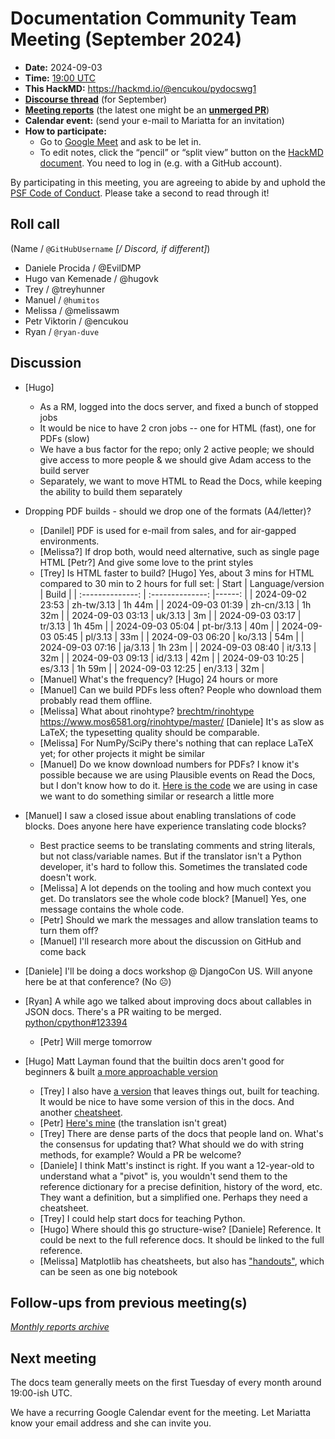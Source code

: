 # Documentation Community Team Meeting (September 2024)

- **Date:** 2024-09-03
- **Time:** [19:00 UTC](https://arewemeetingyet.com/UTC/2024-09-03/19:00/Docs%20Meeting)
- **This HackMD:** <https://hackmd.io/@encukou/pydocswg1>
- [**Discourse thread**](https://discuss.python.org/t/documentation-community-meeting-tuesday-3rd-september-2024/62175) (for September)
- [**Meeting reports**](https://docs-community.readthedocs.io/en/latest/monthly-meeting/) (the latest one might be an [**unmerged PR**](https://github.com/python/docs-community/pulls))
- **Calendar event:** (send your e-mail to Mariatta for an invitation)
- **How to participate:**
  -  Go to [Google Meet](https://meet.google.com/dii-qrzf-wkw) and ask to be let in.
  -  To edit notes, click the “pencil” or “split view” button on the [HackMD document](https://hackmd.io/@encukou/pydocswg1).
    You need to log in (e.g. with a GitHub account).

By participating in this meeting, you are agreeing to abide by and uphold the [PSF Code of Conduct](https://www.python.org/psf/codeofconduct/).
Please take a second to read through it!

## Roll call

(Name / `@GitHubUsername` *[/ Discord, if different]*)

- Daniele Procida / @EvilDMP
- Hugo van Kemenade / @hugovk
- Trey / @treyhunner
- Manuel / `@humitos`
- Melissa / @melissawm
- Petr Viktorin / @encukou
- Ryan / `@ryan-duve`

## Discussion

- [Hugo]
  - As a RM, logged into the docs server, and fixed a bunch of stopped jobs
  - It would be nice to have 2 cron jobs -- one for HTML (fast), one for PDFs (slow)
  - We have a bus factor for the repo; only 2 active people; we should give access to more people & we should give Adam access to the build server
  - Separately, we want to move HTML to Read the Docs, while keeping the ability to build them separately

- Dropping PDF builds - should we drop one of the formats (A4/letter)?
  - [Danilel] PDF is used for e-mail from sales, and for air-gapped environments.
  - [Melissa?] If drop both, would need alternative, such as single page HTML [Petr?] And give some love to the print styles
  - [Trey] Is HTML faster to build? [Hugo] Yes, about 3 mins for HTML compared to 30 min to 2 hours for full set:
    |      Start       | Language/version |  Build |
    | :--------------: | :--------------: |------: |
    | 2024-09-02 23:53 |    zh-tw/3.13    | 1h 44m |
    | 2024-09-03 01:39 |    zh-cn/3.13    | 1h 32m |
    | 2024-09-03 03:13 |     uk/3.13      |     3m |
    | 2024-09-03 03:17 |     tr/3.13      | 1h 45m |
    | 2024-09-03 05:04 |    pt-br/3.13    |    40m |
    | 2024-09-03 05:45 |     pl/3.13      |    33m |
    | 2024-09-03 06:20 |     ko/3.13      |    54m |
    | 2024-09-03 07:16 |     ja/3.13      | 1h 23m |
    | 2024-09-03 08:40 |     it/3.13      |    32m |
    | 2024-09-03 09:13 |     id/3.13      |    42m |
    | 2024-09-03 10:25 |     es/3.13      | 1h 59m |
    | 2024-09-03 12:25 |     en/3.13      |    32m |
  - [Manuel] What's the frequency? [Hugo] 24 hours or more
  - [Manuel] Can we build PDFs less often? People who download them probably read them offline.
  - [Melissa] What about rinohtype? [brechtm/rinohtype](https://github.com/brechtm/rinohtype) <https://www.mos6581.org/rinohtype/master/> [Daniele] It's as slow as LaTeX; the typesetting quality should be comparable.
  - [Melissa] For NumPy/SciPy there's nothing that can replace LaTeX yet; for other projects it might be similar
  - [Manuel] Do we know download numbers for PDFs? I know it's possible because we are using Plausible events on Read the Docs, but I don't know how to do it. [Here is the code](https://github.com/readthedocs/website/blob/a8af8dedf1fa988f2f35002eea88cfb84c79419f/src/js/site.js#L136) we are using in case we want to do something similar or research a little more
- [Manuel] I saw a closed issue about enabling translations of code blocks. Does anyone here have experience translating code blocks?
  - Best practice seems to be translating comments and string literals, but not class/variable names. But if the translator isn't a Python developer, it's hard to follow this. Sometimes the translated code doesn't work.
  - [Melissa] A lot depends on the tooling and how much context you get. Do translators see the whole code block? [Manuel] Yes, one message contains the whole code.
  - [Petr] Should we mark the messages and allow translation teams to turn them off?
  - [Manuel] I'll research more about the discussion on GitHub and come back

- [Daniele] I'll be doing a docs workshop @ DjangoCon US. Will anyone here be at that conference? (No ☹)

- [Ryan] A while ago we talked about improving docs about callables in JSON docs. There's a PR waiting to be merged. [python/cpython#123394](https://github.com/python/cpython/pull/123394)
  - [Petr] Will merge tomorrow

- [Hugo] Matt Layman found that the builtin docs aren't good for beginners & built [a more approachable version](https://www.mattlayman.com/blog/2024/layman-guide-python-built-in-functions/)
  - [Trey] I also have [a version](https://pym.dev/built-in-functions-in-python/) that leaves things out, built for teaching. It would be nice to have some version of this in the docs. And another [cheatsheet](https://pym.dev/string-methods/).
  - [Petr] [Here's mine](https://github.com/pyvec/cheatsheets/blob/master/strings/strings-en.pdf) (the translation isn't great)
  - [Trey] There are dense parts of the docs that people land on. What's the consensus for updating that? What should we do with string methods, for example? Would a PR be welcome?
  - [Daniele] I think Matt's instinct is right. If you want a 12-year-old to understand what a "pivot" is, you wouldn't send them to the reference dictionary for a precise definition, history of the word, etc. They want a definition, but a simplified one. Perhaps they need a cheatsheet.
  - [Trey] I could help start docs for teaching Python.
  - [Hugo] Where should this go structure-wise? [Daniele] Reference. It could be next to the full reference docs. It should be linked to the full reference.
  - [Melissa] Matplotlib has cheatsheets, but also has ["handouts"](https://matplotlib.org/cheatsheets/_images/handout-beginner.png), which can be seen as one big notebook

## Follow-ups from previous meeting(s)

*[Monthly reports archive](https://docs-community.readthedocs.io/en/latest/monthly-meeting/index.html)*

## Next meeting

The docs team generally meets on the first Tuesday of every month around 19:00-ish UTC.

We have a recurring Google Calendar event for the meeting.
Let Mariatta know your email address and she can invite you.
